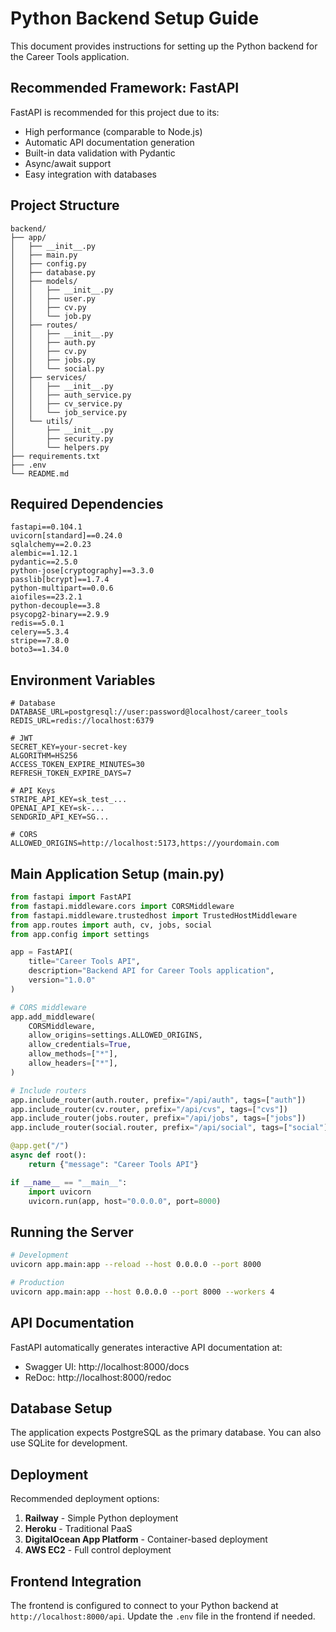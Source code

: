 # Python Backend Setup Guide

This document provides instructions for setting up the Python backend for the Career Tools application.

## Recommended Framework: FastAPI

FastAPI is recommended for this project due to its:
- High performance (comparable to Node.js)
- Automatic API documentation generation
- Built-in data validation with Pydantic
- Async/await support
- Easy integration with databases

## Project Structure
```
backend/
├── app/
│   ├── __init__.py
│   ├── main.py
│   ├── config.py
│   ├── database.py
│   ├── models/
│   │   ├── __init__.py
│   │   ├── user.py
│   │   ├── cv.py
│   │   └── job.py
│   ├── routes/
│   │   ├── __init__.py
│   │   ├── auth.py
│   │   ├── cv.py
│   │   ├── jobs.py
│   │   └── social.py
│   ├── services/
│   │   ├── __init__.py
│   │   ├── auth_service.py
│   │   ├── cv_service.py
│   │   └── job_service.py
│   └── utils/
│       ├── __init__.py
│       ├── security.py
│       └── helpers.py
├── requirements.txt
├── .env
└── README.md
```

## Required Dependencies
```
fastapi==0.104.1
uvicorn[standard]==0.24.0
sqlalchemy==2.0.23
alembic==1.12.1
pydantic==2.5.0
python-jose[cryptography]==3.3.0
passlib[bcrypt]==1.7.4
python-multipart==0.0.6
aiofiles==23.2.1
python-decouple==3.8
psycopg2-binary==2.9.9
redis==5.0.1
celery==5.3.4
stripe==7.8.0
boto3==1.34.0
```

## Environment Variables
```
# Database
DATABASE_URL=postgresql://user:password@localhost/career_tools
REDIS_URL=redis://localhost:6379

# JWT
SECRET_KEY=your-secret-key
ALGORITHM=HS256
ACCESS_TOKEN_EXPIRE_MINUTES=30
REFRESH_TOKEN_EXPIRE_DAYS=7

# API Keys
STRIPE_API_KEY=sk_test_...
OPENAI_API_KEY=sk-...
SENDGRID_API_KEY=SG...

# CORS
ALLOWED_ORIGINS=http://localhost:5173,https://yourdomain.com
```

## Main Application Setup (main.py)
```python
from fastapi import FastAPI
from fastapi.middleware.cors import CORSMiddleware
from fastapi.middleware.trustedhost import TrustedHostMiddleware
from app.routes import auth, cv, jobs, social
from app.config import settings

app = FastAPI(
    title="Career Tools API",
    description="Backend API for Career Tools application",
    version="1.0.0"
)

# CORS middleware
app.add_middleware(
    CORSMiddleware,
    allow_origins=settings.ALLOWED_ORIGINS,
    allow_credentials=True,
    allow_methods=["*"],
    allow_headers=["*"],
)

# Include routers
app.include_router(auth.router, prefix="/api/auth", tags=["auth"])
app.include_router(cv.router, prefix="/api/cvs", tags=["cvs"])
app.include_router(jobs.router, prefix="/api/jobs", tags=["jobs"])
app.include_router(social.router, prefix="/api/social", tags=["social"])

@app.get("/")
async def root():
    return {"message": "Career Tools API"}

if __name__ == "__main__":
    import uvicorn
    uvicorn.run(app, host="0.0.0.0", port=8000)
```

## Running the Server
```bash
# Development
uvicorn app.main:app --reload --host 0.0.0.0 --port 8000

# Production
uvicorn app.main:app --host 0.0.0.0 --port 8000 --workers 4
```

## API Documentation
FastAPI automatically generates interactive API documentation at:
- Swagger UI: http://localhost:8000/docs
- ReDoc: http://localhost:8000/redoc

## Database Setup
The application expects PostgreSQL as the primary database. You can also use SQLite for development.

## Deployment
Recommended deployment options:
1. **Railway** - Simple Python deployment
2. **Heroku** - Traditional PaaS
3. **DigitalOcean App Platform** - Container-based deployment
4. **AWS EC2** - Full control deployment

## Frontend Integration
The frontend is configured to connect to your Python backend at `http://localhost:8000/api`. Update the `.env` file in the frontend if needed.